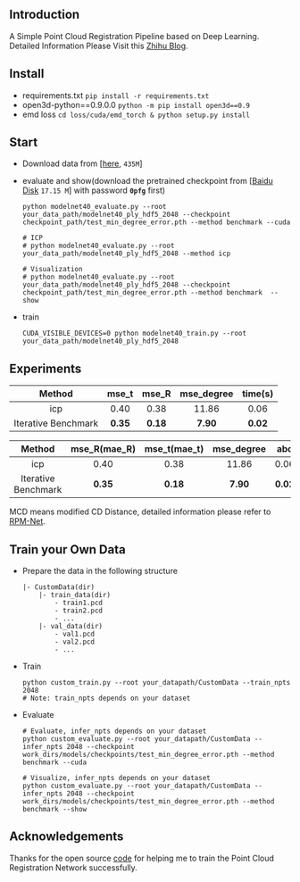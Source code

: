## Introduction

A Simple Point Cloud Registration Pipeline based on Deep Learning. Detailed Information Please Visit this [Zhihu Blog](https://zhuanlan.zhihu.com/p/289620126). 

## Install
- requirements.txt `pip install -r requirements.txt`
- open3d-python==0.9.0.0 `python -m pip install open3d==0.9`
- emd loss `cd loss/cuda/emd_torch & python setup.py install`


## Start
- Download data from [[here](https://shapenet.cs.stanford.edu/media/modelnet40_ply_hdf5_2048.zip), `435M`]
- evaluate and show(download the pretrained checkpoint from [[Baidu Disk](https://pan.baidu.com/s/1DlGBDR0RLdJ1qxUYqSszdw) `17.15 M`] with password **`0pfg`** first)

    ```
    python modelnet40_evaluate.py --root your_data_path/modelnet40_ply_hdf5_2048 --checkpoint checkpoint_path/test_min_degree_error.pth --method benchmark --cuda
    
    # ICP
    # python modelnet40_evaluate.py --root your_data_path/modelnet40_ply_hdf5_2048 --method icp

    # Visualization
    # python modelnet40_evaluate.py --root your_data_path/modelnet40_ply_hdf5_2048 --checkpoint checkpoint_path/test_min_degree_error.pth --method benchmark  --show
    
    ```

- train
    
    ```
    CUDA_VISIBLE_DEVICES=0 python modelnet40_train.py --root your_data_path/modelnet40_ply_hdf5_2048
    ```

## Experiments

| Method | mse_t | mse_R | mse_degree | time(s) |
| :---: | :---: | :---: | :---: | :---: |
| icp | 0.40 | 0.38 | 11.86 | 0.06 |
| Iterative Benchmark | **0.35** | **0.18** | **7.90** | **0.02** |


| Method | mse_R(mae_R) | mse_t(mae_t) | mse_degree | abc | MCD | time(s) |
| :---: | :---: | :---: | :---: | :---: | :---: | :---: |
| icp | 0.40 | 0.38 | 11.86 | 0.06 |
| Iterative Benchmark | **0.35** | **0.18** | **7.90** | **0.02** |

MCD means modified CD Distance, detailed information please refer to [RPM-Net](https://arxiv.org/pdf/2003.13479.pdf).

## Train your Own Data
- Prepare the data in the following structure
    ```
    |- CustomData(dir)
        |- train_data(dir)
            - train1.pcd
            - train2.pcd
            - ...
        |- val_data(dir)
            - val1.pcd
            - val2.pcd
            - ...
    ```
- Train
    ```
    python custom_train.py --root your_datapath/CustomData --train_npts 2048 
    # Note: train_npts depends on your dataset
    ```
- Evaluate
    ```
    # Evaluate, infer_npts depends on your dataset
    python custom_evaluate.py --root your_datapath/CustomData --infer_npts 2048 --checkpoint work_dirs/models/checkpoints/test_min_degree_error.pth --method benchmark --cuda
    
    # Visualize, infer_npts depends on your dataset
    python custom_evaluate.py --root your_datapath/CustomData --infer_npts 2048 --checkpoint work_dirs/models/checkpoints/test_min_degree_error.pth --method benchmark --show
    ```

## Acknowledgements

Thanks for the open source [code](https://github.com/vinits5/pcrnet_pytorch) for helping me to train the Point Cloud Registration Network successfully.
